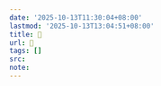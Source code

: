 ```yaml
---
date: '2025-10-13T11:30:04+08:00'
lastmod: '2025-10-13T13:04:51+08:00'
title: 󰤒
url: 󰤒
tags: []
src:
note:
---
```

